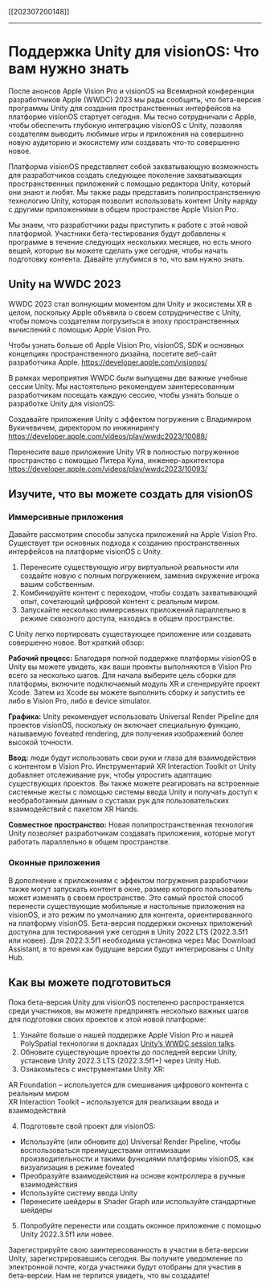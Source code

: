 [[202307200148]]
***
# Поддержка Unity для visionOS: Что вам нужно знать

После анонсов Apple Vision Pro и visionOS на Всемирной конференции разработчиков Apple (WWDC) 2023 мы рады сообщить, что бета-версия программы Unity для создания пространственных интерфейсов на платформе visionOS стартует сегодня. Мы тесно сотрудничали с Apple, чтобы обеспечить глубокую интеграцию visionOS с Unity, позволяя создателям выводить любимые игры и приложения на совершенно новую аудиторию и экосистему или создавать что-то совершенно новое.  
  
Платформа visionOS представляет собой захватывающую возможность для разработчиков создать следующее поколение захватывающих пространственных приложений с помощью редактора Unity, который они знают и любят. Мы также рады представить полипространственную технологию Unity, которая позволит использовать контент Unity наряду с другими приложениями в общем пространстве Apple Vision Pro.  
  
Мы знаем, что разработчики рады приступить к работе с этой новой платформой. Участники бета-тестирования будут добавлены к программе в течение следующих нескольких месяцев, но есть много вещей, которые вы можете сделать уже сегодня, чтобы начать подготовку контента. Давайте углубимся в то, что вам нужно знать.

## Unity на WWDC 2023
WWDC 2023 стал волнующим моментом для Unity и экосистемы XR в целом, поскольку Apple объявила о своем сотрудничестве с Unity, чтобы помочь создателям погрузиться в эпоху пространственных вычислений с помощью Apple Vision Pro.  
  
Чтобы узнать больше об Apple Vision Pro, visionOS, SDK и основных концепциях пространственного дизайна, посетите веб-сайт разработчика Apple.
https://developer.apple.com/visionos/
  
В рамках мероприятия WWDC были выпущены две важные учебные сессии Unity. Мы настоятельно рекомендуем заинтересованным разработчикам посещать каждую сессию, чтобы узнать больше о разработке Unity для visionOS:

Создавайте приложения Unity с эффектом погружения с Владимиром Вукичевичем, директором по инжинирингу  
https://developer.apple.com/videos/play/wwdc2023/10088/

Перенесите ваше приложение Unity VR в полностью погруженное пространство с помощью Питера Куна, инженер-архитектора
https://developer.apple.com/videos/play/wwdc2023/10093/

## Изучите, что вы можете создать для visionOS
### Иммерсивные приложения
Давайте рассмотрим способы запуска приложений на Apple Vision Pro. Существует три основных подхода к созданию пространственных интерфейсов на платформе visionOS с Unity.

1. Перенесите существующую игру виртуальной реальности или создайте новую с полным погружением, заменив окружение игрока вашим собственным.
2. Комбинируйте контент с переходом, чтобы создать захватывающий опыт, сочетающий цифровой контент с реальным миром.
3. Запускайте несколько иммерсивных приложений параллельно в режиме сквозного доступа, находясь в общем пространстве.

С Unity легко портировать существующее приложение или создавать совершенно новое. Вот краткий обзор:  
  
**Рабочий процесс:** Благодаря полной поддержке платформы visionOS в Unity вы можете увидеть, как ваши проекты выполняются в Vision Pro всего за несколько шагов. Для начала выберите цель сборки для платформы, включите подключаемый модуль XR и сгенерируйте проект Xcode. Затем из Xcode вы можете выполнить сборку и запустить ее либо в Vision Pro, либо в device simulator.  
  
**Графика:** Unity рекомендует использовать Universal Render Pipeline для проектов visionOS, поскольку он включает специальную функцию, называемую foveated rendering, для получения изображений более высокой точности.  
  
**Ввод:** люди будут использовать свои руки и глаза для взаимодействия с контентом в Vision Pro. Инструментарий XR Interaction Toolkit от Unity добавляет отслеживание рук, чтобы упростить адаптацию существующих проектов. Вы также можете реагировать на встроенные системные жесты с помощью системы ввода Unity и получать доступ к необработанным данным о суставах рук для пользовательских взаимодействий с пакетом XR Hands.  
  
**Совместное пространство:** Новая полипространственная технология Unity позволяет разработчикам создавать приложения, которые могут работать параллельно в общем пространстве.

### Оконные приложения
В дополнение к приложениям с эффектом погружения разработчики также могут запускать контент в окне, размер которого пользователь может изменять в своем пространстве. Это самый простой способ перенести существующие мобильные и настольные приложения на visionOS, и это режим по умолчанию для контента, ориентированного на платформу visionOS. Бета-версия поддержки оконных приложений доступна для тестирования уже сегодня в Unity 2022 LTS (2022.3.5f1 или новее). Для 2022.3.5f1 необходима установка через Mac Download Assistant, в то время как будущие версии будут интегрированы с Unity Hub.

## Как вы можете подготовиться
Пока бета-версия Unity для visionOS постепенно распространяется среди участников, вы можете предпринять несколько важных шагов для подготовки своих проектов к этой новой платформе:

1. Узнайте больше о нашей поддержке Apple Vision Pro и нашей PolySpatial технологии в докладах [Unity’s WWDC session talks](https://developer.apple.com/visionos/).  
2. Обновите существующие проекты до последней версии Unity, установив Unity 2022.3 LTS (2022.3.5f1+) через Unity Hub.  
3. Ознакомьтесь с инструментами Unity XR:  
  
AR Foundation – используется для смешивания цифрового контента с реальным миром  
XR Interaction Toolkit – используется для реализации ввода и взаимодействий

4. Подготовьте свой проект для visionOS:  
  
- Используйте (или обновите до) Universal Render Pipeline, чтобы воспользоваться преимуществами оптимизации производительности и такими функциями платформы visionOS, как визуализация в режиме foveated  
- Преобразуйте взаимодействия на основе контроллера в ручные взаимодействия  
- Используйте систему ввода Unity  
- Перенесите шейдеры в Shader Graph или используйте стандартные шейдеры

5. Попробуйте перенести или создать оконное приложение с помощью Unity 2022.3.5f1 или новее.

Зарегистрируйте свою заинтересованность в участии в бета-версии Unity, зарегистрировавшись сегодня. Вы получите уведомление по электронной почте, когда участники будут отобраны для участия в бета-версии. 
Нам не терпится увидеть, что вы создадите!